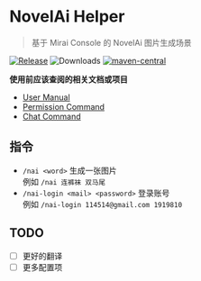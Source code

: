 # NovelAi Helper

> 基于 Mirai Console 的 NovelAi 图片生成场景

[![Release](https://img.shields.io/github/v/release/cssxsh/novelai-helper)](https://github.com/cssxsh/novelai-helper/releases)
![Downloads](https://img.shields.io/github/downloads/cssxsh/novelai-helper/total)
[![maven-central](https://img.shields.io/maven-central/v/xyz.cssxsh.mirai/novelai-helper)](https://search.maven.org/artifact/xyz.cssxsh.mirai/novelai-helper)

**使用前应该查阅的相关文档或项目**

* [User Manual](https://github.com/mamoe/mirai/blob/dev/docs/UserManual.md)
* [Permission Command](https://github.com/mamoe/mirai/blob/dev/mirai-console/docs/BuiltInCommands.md#permissioncommand)
* [Chat Command](https://github.com/project-mirai/chat-command)

## 指令

* `/nai <word>` 生成一张图片   
  例如 `/nai 连裤袜 双马尾`
* `/nai-login <mail> <password>` 登录账号  
  例如 `/nai-login 114514@gmail.com 1919810`

## TODO

* [ ] 更好的翻译
* [ ] 更多配置项